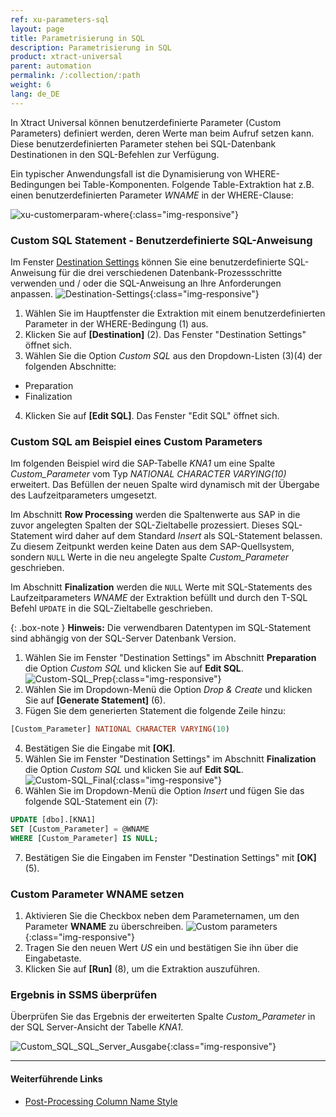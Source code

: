 ```yaml
---
ref: xu-parameters-sql
layout: page
title: Parametrisierung in SQL
description: Parametrisierung in SQL
product: xtract-universal
parent: automation
permalink: /:collection/:path
weight: 6
lang: de_DE
---
```

In Xtract Universal können benutzerdefinierte Parameter (Custom Parameters) definiert werden, deren Werte man beim Aufruf setzen kann. 
Diese benutzerdefinierten Parameter stehen bei SQL-Datenbank Destinationen in den SQL-Befehlen zur Verfügung. 

Ein typischer Anwendungsfall ist die Dynamisierung von WHERE-Bedingungen bei Table-Komponenten. 
Folgende Table-Extraktion hat z.B. einen benutzerdefinierten Parameter *WNAME* in der WHERE-Clause:

![xu-customerparam-where](/img/content/xu/automation/where_condition_custom_parameter.png){:class="img-responsive"}

### Custom SQL Statement - Benutzerdefinierte SQL-Anweisung

Im Fenster [Destination Settings](../xu-destinationen/microsoft-sql-server/sql-server-einstellungen#destination-settings-öffnen) können Sie eine benutzerdefinierte SQL-Anweisung für die drei verschiedenen Datenbank-Prozessschritte verwenden und / oder die SQL-Anweisung an Ihre Anforderungen anpassen.
![Destination-Settings](/img/content/xu/automation/destination_settings_runtime_parameter.png){:class="img-responsive"}

1. Wählen Sie im Hauptfenster die Extraktion mit einem benutzerdefinierten Parameter in der WHERE-Bedingung (1) aus.
2. Klicken Sie auf **[Destination]** (2). Das Fenster "Destination Settings" öffnet sich.
3. Wählen Sie die Option *Custom SQL* aus den Dropdown-Listen (3)(4) der folgenden Abschnitte:
- Preparation 
- Finalization
4. Klicken Sie auf **[Edit SQL]**. Das Fenster "Edit SQL" öffnet sich.

### Custom SQL am Beispiel eines Custom Parameters
Im folgenden Beispiel wird die SAP-Tabelle *KNA1* um eine Spalte *Custom_Parameter* vom Typ *NATIONAL CHARACTER VARYING(10)* erweitert. 
Das Befüllen der neuen Spalte wird dynamisch mit der Übergabe des Laufzeitparameters umgesetzt.

Im Abschnitt **Row Processing** werden die Spaltenwerte aus SAP in die zuvor angelegten Spalten der SQL-Zieltabelle prozessiert. Dieses SQL-Statement wird daher auf dem Standard *Insert* als SQL-Statement belassen. 
Zu diesem Zeitpunkt werden keine Daten aus dem SAP-Quellsystem, sondern `NULL` Werte in die neu angelegte Spalte *Custom_Parameter* geschrieben.

Im Abschnitt **Finalization** werden die `NULL` Werte mit SQL-Statements des Laufzeitparameters *WNAME* der Extraktion befüllt und durch den T-SQL Befehl `UPDATE` in die SQL-Zieltabelle geschrieben.

{: .box-note }
**Hinweis:** Die verwendbaren Datentypen im SQL-Statement sind abhängig von der SQL-Server Datenbank Version.

1. Wählen Sie im Fenster "Destination Settings" im Abschnitt **Preparation** die Option *Custom SQL* und klicken Sie auf **Edit SQL**.
![Custom-SQL_Prep](/img/content/xu/automation/custom_sql_preparation_statement_runtime_parameter.png){:class="img-responsive"}
2. Wählen Sie im Dropdown-Menü die Option *Drop & Create* und klicken Sie auf **[Generate Statement]** (6). 
3. Fügen Sie dem generierten Statement die folgende Zeile hinzu:
```sql
[Custom_Parameter] NATIONAL CHARACTER VARYING(10)
```
4. Bestätigen Sie die Eingabe mit **[OK]**. 
5. Wählen Sie im Fenster "Destination Settings" im Abschnitt **Finalization** die Option *Custom SQL* und klicken Sie auf **Edit SQL**.
![Custom-SQL_Final](/img/content/xu/automation/custom_sql_finalization_statement_custom_parameter.png){:class="img-responsive"}
6. Wählen Sie im Dropdown-Menü die Option *Insert* und fügen Sie das folgende SQL-Statement ein (7):
```sql
UPDATE [dbo].[KNA1] 
SET [Custom_Parameter] = @WNAME 
WHERE [Custom_Parameter] IS NULL; 
```
7. Bestätigen Sie die Eingaben im Fenster "Destination Settings" mit **[OK]** (5). 

### Custom Parameter WNAME setzen

1. Aktivieren Sie die Checkbox neben dem Parameternamen, um den Parameter **WNAME** zu überschreiben.
![Custom parameters](/img/content/xu/automation/runtime_parameter_wname.png){:class="img-responsive"}
2. Tragen Sie den neuen Wert *US* ein und bestätigen Sie ihn über die Eingabetaste.
3. Klicken Sie auf **[Run]** (8), um die Extraktion auszuführen.

### Ergebnis in SSMS überprüfen

Überprüfen Sie das Ergebnis der erweiterten Spalte *Custom_Parameter* in der SQL Server-Ansicht der Tabelle *KNA1*.

![Custom_SQL_SQL_Server_Ausgabe](/img/content/xu/automation/sql_server_ansicht_extraction_date_spalte_custom_parameter.png){:class="img-responsive"}

***********
#### Weiterführende Links
- [Post-Processing Column Name Style](https://kb.theobald-software.com/xtract-universal/adjust-column-name-style)
